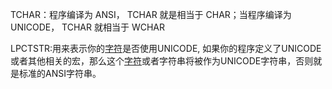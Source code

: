 TCHAR：程序编译为 ANSI， TCHAR 就是相当于 CHAR；当程序编译为 UNICODE， TCHAR 就相当于 WCHAR

LPCTSTR:用来表示你的[字符](https://baike.baidu.com/item/字符/4768913)是否使用UNICODE, 如果你的程序定义了UNICODE或者其他相关的宏，那么这个[字符](https://baike.baidu.com/item/字符/4768913)或者字符串将被作为UNICODE字符串，否则就是标准的ANSI字符串。